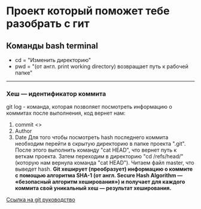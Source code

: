 # **Проект который поможет тебе разобрать с гит**
## **Команды bash terminal**
- cd = "Изменить директорию"
- pwd = "(от англ. print working directory) возвращает путь к рабочей папке"

---
### **Хеш — идентификатор коммита**
git log - команда, которая позволяет посмотреть информацию о коммитах
после выполнения, код вернет нам:
1. commit <<hash>>
2. Author 
3. Date
Для того чтобы посмотреть hash последнего коммита необходим перейти в скрытую директорию в папке проекта ".git".
После этого выполнить команду "cat HEAD", что вернет путь к веткам проекта.
Затем переходим в директорию "cd /refs/head/"(которую нам вернула команда "cat HEAD").
Читаем файл master, что выведет hash.
__Git хеширует (преобразует) информацию о коммите с помощью алгоритма SHA-1 (от англ. Secure Hash Algorithm — «безопасный алгоритм хеширования») и получает для каждого коммита свой уникальный хеш — результат хеширования.__


[Ссылка на git руководство](https://github.com/git/git/blob/master/README.md "Прочитай меня")
    

